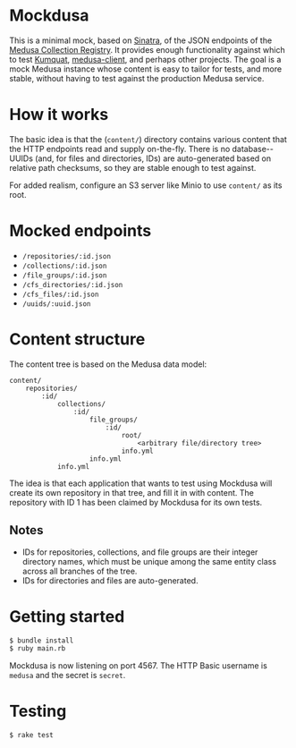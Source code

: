 # Mockdusa

This is a minimal mock, based on [Sinatra](http://sinatrarb.com), of the
JSON endpoints of the
[Medusa Collection Registry](https://github.com/medusa-project/medusa-collection-registry).
It provides enough functionality against which to test
[Kumquat](https://github.com/medusa-project/kumquat),
[medusa-client](https://github.com/medusa-project/medusa-client), and perhaps
other projects. The goal is a mock Medusa instance whose content is easy to
tailor for tests, and more stable, without having to test against the
production Medusa service.

# How it works

The basic idea is that the (`content/`) directory contains various content that
the HTTP endpoints read and supply on-the-fly. There is no database--UUIDs
(and, for files and directories, IDs) are auto-generated based on relative path
checksums, so they are stable enough to test against.

For added realism, configure an S3 server like Minio to use `content/` as its
root.

# Mocked endpoints

* `/repositories/:id.json`
* `/collections/:id.json`
* `/file_groups/:id.json`
* `/cfs_directories/:id.json`
* `/cfs_files/:id.json`
* `/uuids/:uuid.json`

# Content structure

The content tree is based on the Medusa data model:

```
content/
    repositories/
        :id/
            collections/
                :id/
                    file_groups/
                        :id/
                            root/
                                <arbitrary file/directory tree>
                            info.yml
                    info.yml
            info.yml
```

The idea is that each application that wants to test using Mockdusa will create
its own repository in that tree, and fill it in with content. The repository
with ID 1 has been claimed by Mockdusa for its own tests.

## Notes

* IDs for repositories, collections, and file groups are their integer
  directory names, which must be unique among the same entity class across all
  branches of the tree.
* IDs for directories and files are auto-generated.

# Getting started

```sh
$ bundle install
$ ruby main.rb
```
Mockdusa is now listening on port 4567. The HTTP Basic username is `medusa`
and the secret is `secret`.

# Testing

```sh
$ rake test
```
